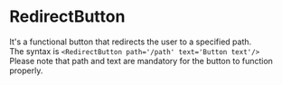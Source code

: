 # RedirectButton
It's a functional button that redirects the user to a specified path.  
The syntax is ```<RedirectButton path='/path' text='Button text'/>```  
Please note that path and text are mandatory for the button to function properly.